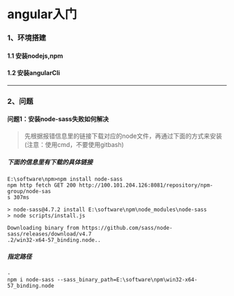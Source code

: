 angular入门
==
### 1、环境搭建

#### 1.1 安装nodejs,npm

#### 1.2 安装angularCli


---
### 2、问题

#### 问题1：安装node-sass失败如何解决
> 先根据报错信息里的链接下载对应的node文件，再通过下面的方式来安装(注意：使用cmd，不要使用gitbash)

##### 下面的信息里有下载的具体链接
```
E:\software\npm>npm install node-sass
npm http fetch GET 200 http://100.101.204.126:8081/repository/npm-group/node-sas
s 307ms

> node-sass@4.7.2 install E:\software\npm\node_modules\node-sass
> node scripts/install.js

Downloading binary from https://github.com/sass/node-sass/releases/download/v4.7
.2/win32-x64-57_binding.node..                          
```
##### 指定路径
```
- 
npm i node-sass --sass_binary_path=E:\software\npm\win32-x64-57_binding.node
```
